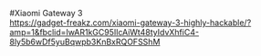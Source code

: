 #Xiaomi Gateway 3  
https://gadget-freakz.com/xiaomi-gateway-3-highly-hackable/?amp=1&fbclid=IwAR1kGC95IlcAiWt48tyIdvXhfiC4-8ly5b6wDf5yuBqwpb3KnBxRQOFSShM
